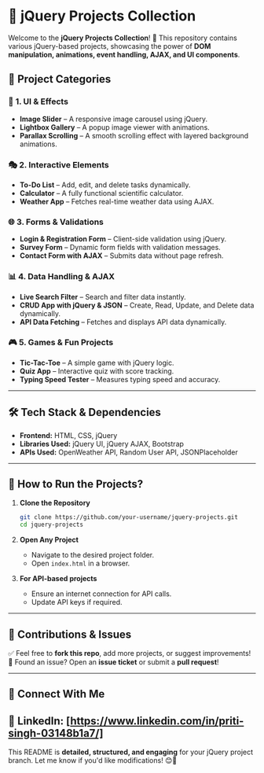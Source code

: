 
# 🚀 jQuery Projects Collection  

Welcome to the **jQuery Projects Collection**! 🎯 This repository contains various jQuery-based projects, showcasing the power of **DOM manipulation, animations, event handling, AJAX, and UI components**.  

## 📌 **Project Categories**  

### 🎨 **1. UI & Effects**  
- **Image Slider** – A responsive image carousel using jQuery.  
- **Lightbox Gallery** – A popup image viewer with animations.  
- **Parallax Scrolling** – A smooth scrolling effect with layered background animations.  

### 🎭 **2. Interactive Elements**  
- **To-Do List** – Add, edit, and delete tasks dynamically.  
- **Calculator** – A fully functional scientific calculator.  
- **Weather App** – Fetches real-time weather data using AJAX.  

### 🌐 **3. Forms & Validations**  
- **Login & Registration Form** – Client-side validation using jQuery.  
- **Survey Form** – Dynamic form fields with validation messages.  
- **Contact Form with AJAX** – Submits data without page refresh.  

### 📊 **4. Data Handling & AJAX**  
- **Live Search Filter** – Search and filter data instantly.  
- **CRUD App with jQuery & JSON** – Create, Read, Update, and Delete data dynamically.  
- **API Data Fetching** – Fetches and displays API data dynamically.  

### 🎮 **5. Games & Fun Projects**  
- **Tic-Tac-Toe** – A simple game with jQuery logic.  
- **Quiz App** – Interactive quiz with score tracking.  
- **Typing Speed Tester** – Measures typing speed and accuracy.  

---

## 🛠 **Tech Stack & Dependencies**  
- **Frontend:** HTML, CSS, jQuery  
- **Libraries Used:** jQuery UI, jQuery AJAX, Bootstrap  
- **APIs Used:** OpenWeather API, Random User API, JSONPlaceholder  

---

## 🚀 **How to Run the Projects?**  
1. **Clone the Repository**  
   ```sh
   git clone https://github.com/your-username/jquery-projects.git
   cd jquery-projects
   ```  
2. **Open Any Project**  
   - Navigate to the desired project folder.  
   - Open `index.html` in a browser.  

3. **For API-based projects**  
   - Ensure an internet connection for API calls.  
   - Update API keys if required.  
---

## 📢 **Contributions & Issues**  
✅ Feel free to **fork this repo**, add more projects, or suggest improvements!  
📌 Found an issue? Open an **issue ticket** or submit a **pull request**!  

---

## 🌟 **Connect With Me**  
💼 **LinkedIn:** [https://www.linkedin.com/in/priti-singh-03148b1a7/] 
---  

This README is **detailed, structured, and engaging** for your jQuery project branch. Let me know if you'd like modifications! 😊🚀
